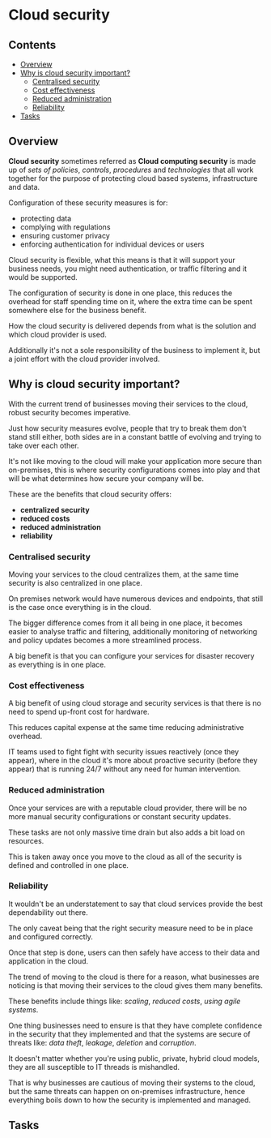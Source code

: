 # Cloud security

<!--TOC_START-->
## Contents
- [Overview](#overview)
- [Why is cloud security important?](#why-is-cloud-security-important)
	- [Centralised security](#centralised-security)
	- [Cost effectiveness](#cost-effectiveness)
	- [Reduced administration](#reduced-administration)
	- [Reliability](#reliability)
- [Tasks](#tasks)

<!--TOC_END-->
## Overview

**Cloud security** sometimes referred as **Cloud computing security** is made up of *sets of policies*, *controls*, *procedures* and *technologies* that all work together for the purpose of protecting cloud based systems, infrastructure and data.

Configuration of these security measures is for:
- protecting data
- complying with regulations
- ensuring customer privacy
- enforcing authentication for individual devices or users

Cloud security is flexible, what this means is that it will support your business needs, you might need authentication, or traffic filtering and it would be supported.

The configuration of security is done in one place, this reduces the overhead for staff spending time on it, where the extra time can be spent somewhere else for the business benefit.

How the cloud security is delivered depends from what is the solution and which cloud provider is used.

Additionally it's not a sole responsibility of the business to implement it, but a joint effort with the cloud provider involved.

## Why is cloud security important?

With the current trend of businesses moving their services to the cloud, robust security becomes imperative.

Just how security measures evolve, people that try to break them don't stand still either, both sides are in a constant battle of evolving and trying to take over each other.

It's not like moving to the cloud will make your application more secure than on-premises, this is where security configurations comes into play and that will be what determines how secure your company will be.

These are the benefits that cloud security offers:
- **centralized security**
- **reduced costs**
- **reduced administration**
- **reliability**

### Centralised security

Moving your services to the cloud centralizes them, at the same time security is also centralized in one place.

On premises network would have numerous devices and endpoints, that still is the case once everything is in the cloud.

The bigger difference comes from it all being in one place, it becomes easier to analyse traffic and filtering, additionally monitoring of networking and policy updates becomes a more streamlined process.

A big benefit is that you can configure your services for disaster recovery as everything is in one place.

### Cost effectiveness

A big benefit of using cloud storage and security services is that there is no need to spend up-front cost for hardware.

This reduces capital expense at the same time reducing administrative overhead.

IT teams used to fight fight with security issues reactively (once they appear), where in the cloud it's more about proactive security (before they appear) that is running 24/7 without any need for human intervention.

### Reduced administration

Once your services are with a reputable cloud provider, there will be no more manual security configurations or constant security updates.

These tasks are not only massive time drain but also adds a bit load on resources.

This is taken away once you move to the cloud as all of the security is defined and controlled in one place.

### Reliability

It wouldn't be an understatement to say that cloud services provide the best dependability out there.

The only caveat being that the right security measure need to be in place and configured correctly.

Once that step is done, users can then safely have access to their data and application in the cloud.

The trend of moving to the cloud is there for a reason, what businesses are noticing is that moving their services to the cloud gives them many benefits.

These benefits include things like: *scaling*, *reduced costs*, *using agile systems*.

One thing businesses need to ensure is that they have complete confidence in the security that they implemented and that the systems are secure of threats like: *data theft*, *leakage*, *deletion* and *corruption*.

It doesn't matter whether you're using public, private, hybrid cloud models, they are all susceptible to IT threads is mishandled.

That is why businesses are cautious of moving their systems to the cloud, but the same threats can happen on on-premises infrastructure, hence everything boils down to how the security is implemented and managed.

## Tasks
